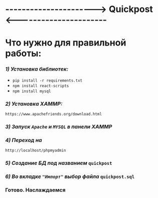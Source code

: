 # ----------------------> Quickpost <----------------------

# **Что нужно для правильной работы:**
### ***1) Установка библиотек:***
- `pip install -r requirements.txt`
- `npm install react-scripts`
- `npm install mysql`

### ***2) Установка XAMMP:***
 `https://www.apachefriends.org/download.html`

### ***3)  Запуск **`Apache`** и **`MYSQL`** в панели XAMMP***

### ***4)   Переход на***
 `http://localhost/phpmyadmin`
### ***5)  Создание БД под названием*** `quickpost`
### ***6)  Во вкладке `"Импорт"` выбор файла*** `quickpost.sql`

### **Готово. Наслаждаемся**



